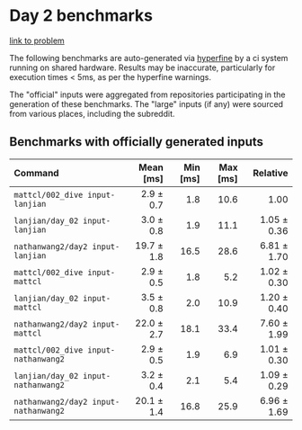 # Day 2 benchmarks

[link to problem](http://adventofcode.com/2021/day/2)

The following benchmarks are auto-generated via [hyperfine](https://github.com/sharkdp/hyperfine) by a ci system running on shared hardware. Results may be inaccurate, particularly for execution times < 5ms, as per the hyperfine warnings.

The "official" inputs were aggregated from repositories participating in the generation of these benchmarks. The "large" inputs (if any) were sourced from various places, including the subreddit.

## Benchmarks with officially generated inputs
| Command | Mean [ms] | Min [ms] | Max [ms] | Relative |
|:---|---:|---:|---:|---:|
| `mattcl/002_dive input-lanjian` | 2.9 ± 0.7 | 1.8 | 10.6 | 1.00 |
| `lanjian/day_02 input-lanjian` | 3.0 ± 0.8 | 1.9 | 11.1 | 1.05 ± 0.36 |
| `nathanwang2/day2 input-lanjian` | 19.7 ± 1.8 | 16.5 | 28.6 | 6.81 ± 1.70 |
| `mattcl/002_dive input-mattcl` | 2.9 ± 0.5 | 1.8 | 5.2 | 1.02 ± 0.30 |
| `lanjian/day_02 input-mattcl` | 3.5 ± 0.8 | 2.0 | 10.9 | 1.20 ± 0.40 |
| `nathanwang2/day2 input-mattcl` | 22.0 ± 2.7 | 18.1 | 33.4 | 7.60 ± 1.99 |
| `mattcl/002_dive input-nathanwang2` | 2.9 ± 0.5 | 1.9 | 6.9 | 1.01 ± 0.30 |
| `lanjian/day_02 input-nathanwang2` | 3.2 ± 0.4 | 2.1 | 5.4 | 1.09 ± 0.29 |
| `nathanwang2/day2 input-nathanwang2` | 20.1 ± 1.4 | 16.8 | 25.9 | 6.96 ± 1.69 |
